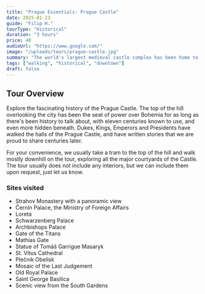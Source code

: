```yaml
---
title: "Prague Essentials: Prague Castle"
date: 2025-01-23
guide: "Filip H."
tourType: "Historical"
duration: "3 hours"
price: 40
audioUrl: "https://www.google.com/"
image: "/uploads/tours/prague-castle.jpg"
summary: "The world's largest medieval castle complex has been home to Dukes, Kings, Emperors and now Presidents. Explore the richly layered history with us and gain an understanding of the heart of power of Bohemia."
tags: ["walking", "historical", "downtown"]
draft: false
---
```


## Tour Overview

Explore the fascinating history of the Prague Castle. The top of the hill overlooking the city has been the seat of power over Bohemia for as long as there's been history to talk about, with eleven centuries known to use, and even more hidden beneath. Dukes, Kings, Emperors and Presidents have walked the halls of the Prague Castle, and have written stories that we are proud to share centuries later.

For your convenience, we usually take a tram to the top of the hill and walk mostly downhill on the tour, exploring all the major courtyards of the Castle. The tour usually does not include any interiors, but we can include them upon request, just let us know.

### Sites visited
- Strahov Monastery with a panoramic view
- Černín Palace, the Ministry of Foreign Affairs
- Loreta
- Schwarzenberg Palace
- Archbishops Palace
- Gate of the Titans
- Mathias Gate
- Statue of Tomáš Garrigue Masaryk
- St. Vitus Cathedral
- Plečnik Obelisk
- Mosaic of the Last Judgement
- Old Royal Palace
- Saint George Basilica
- Scenic view from the South Gardens